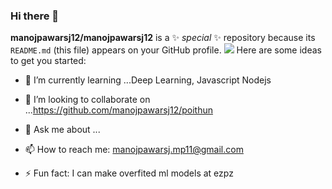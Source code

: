 ### Hi there 👋


**manojpawarsj12/manojpawarsj12** is a ✨ _special_ ✨ repository because its `README.md` (this file) appears on your GitHub profile.
![](https://komarev.com/ghpvc/?username=manojpawarsj12)
Here are some ideas to get you started:


- 🌱 I’m currently learning ...Deep Learning, Javascript Nodejs
- 👯 I’m looking to collaborate on ...https://github.com/manojpawarsj12/poithun

- 💬 Ask me about ...
- 📫 How to reach me: manojpawarsj.mp11@gmail.com

- ⚡ Fun fact: I can make overfited ml models at ezpz

